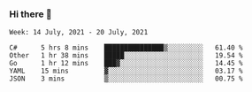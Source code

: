### Hi there 👋

<!--START_SECTION:waka-->
```text
Week: 14 July, 2021 - 20 July, 2021

C#      5 hrs 8 mins    ███████████████▒░░░░░░░░░   61.40 % 
Other   1 hr 38 mins    █████░░░░░░░░░░░░░░░░░░░░   19.54 % 
Go      1 hr 12 mins    ███▓░░░░░░░░░░░░░░░░░░░░░   14.45 % 
YAML    15 mins         ▓░░░░░░░░░░░░░░░░░░░░░░░░   03.17 % 
JSON    3 mins          ▒░░░░░░░░░░░░░░░░░░░░░░░░   00.75 % 
```
<!--END_SECTION:waka-->
